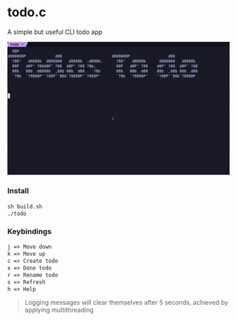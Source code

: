 # todo.c

A simple but useful CLI todo app

![todo.c GIF](https://github.com/ye-junzhe/Images/blob/main/todo.c/todo.c.gif?raw=true)

### Install

```
sh build.sh
./todo
```

### Keybindings

```
j => Move down
k => Move up
c => Create todo
x => Done todo
r => Rename todo
s => Refresh
h => Help
```

> Logging messages will clear themselves after 5 seconds, achieved by applying multithreading
